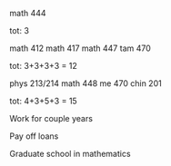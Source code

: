 math 444

tot: 3

math 412
math 417
math 447
tam 470

tot: 3+3+3+3 = 12

phys 213/214
math 448
me 470
chin 201

tot: 4+3+5+3 = 15

Work for couple years

Pay off loans

Graduate school in mathematics
